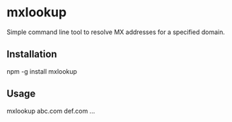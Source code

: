 mxlookup
========

Simple command line tool to resolve MX addresses for a specified domain. 

## Installation 

npm -g install mxlookup

## Usage 

mxlookup abc.com def.com ...


